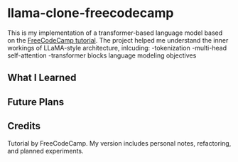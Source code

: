 # llama-clone-freecodecamp
 This is my implementation of a transformer-based language model based on the  [FreeCodeCamp tutorial](https://www.youtube.com/watch?v=biveB0gOlak). The project helped me understand the inner workings of LLaMA-style architecture, inlcuding:
 -tokenization
 -multi-head self-attention
 -transformer blocks
 language modeling objectives

## What I Learned

## Future Plans

## Credits

Tutorial by FreeCodeCamp. My version includes personal notes, refactoring, and planned experiments.

